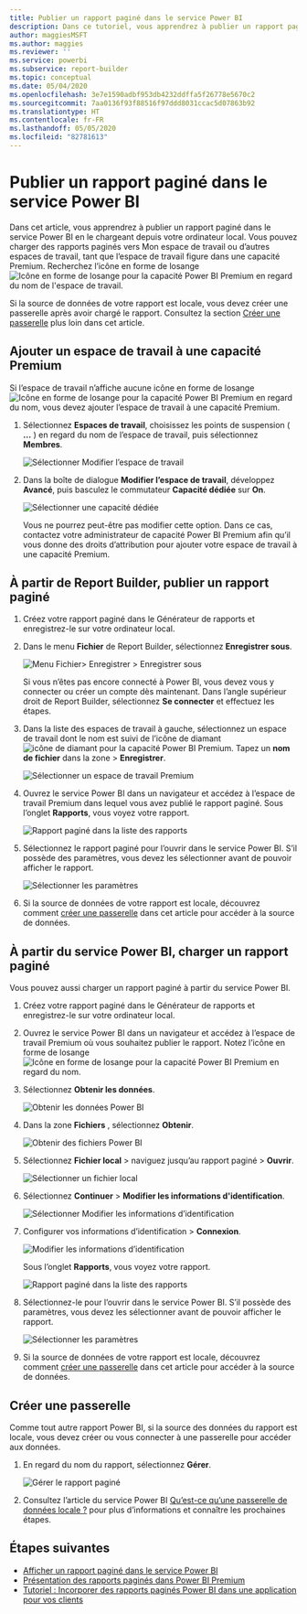 ```yaml
---
title: Publier un rapport paginé dans le service Power BI
description: Dans ce tutoriel, vous apprendrez à publier un rapport paginé dans le service Power BI en le chargeant depuis votre ordinateur local.
author: maggiesMSFT
ms.author: maggies
ms.reviewer: ''
ms.service: powerbi
ms.subservice: report-builder
ms.topic: conceptual
ms.date: 05/04/2020
ms.openlocfilehash: 3e7e1590adbf953db4232ddffa5f26778e5670c2
ms.sourcegitcommit: 7aa0136f93f88516f97ddd8031ccac5d07863b92
ms.translationtype: HT
ms.contentlocale: fr-FR
ms.lasthandoff: 05/05/2020
ms.locfileid: "82781613"
---
```

# <a name="publish-a-paginated-report-to-the-power-bi-service"></a>Publier un rapport paginé dans le service Power BI

Dans cet article, vous apprendrez à publier un rapport paginé dans le service Power BI en le chargeant depuis votre ordinateur local. Vous pouvez charger des rapports paginés vers Mon espace de travail ou d’autres espaces de travail, tant que l’espace de travail figure dans une capacité Premium. Recherchez l’icône en forme de losange ![Icône en forme de losange pour la capacité Power BI Premium](media/paginated-reports-save-to-power-bi-service/premium-diamond.png) en regard du nom de l'espace de travail. 

Si la source de données de votre rapport est locale, vous devez créer une passerelle après avoir chargé le rapport. Consultez la section [Créer une passerelle](#create-a-gateway) plus loin dans cet article.

## <a name="add-a-workspace-to-a-premium-capacity"></a>Ajouter un espace de travail à une capacité Premium

Si l’espace de travail n’affiche aucune icône en forme de losange ![Icône en forme de losange pour la capacité Power BI Premium](media/paginated-reports-save-to-power-bi-service/premium-diamond.png) en regard du nom, vous devez ajouter l’espace de travail à une capacité Premium. 

1. Sélectionnez **Espaces de travail**, choisissez les points de suspension ( **…** ) en regard du nom de l’espace de travail, puis sélectionnez **Membres**.

    ![Sélectionner Modifier l’espace de travail](media/paginated-reports-save-to-power-bi-service/power-bi-paginated-edit-workspace.png)

1. Dans la boîte de dialogue **Modifier l’espace de travail**, développez **Avancé**, puis basculez le commutateur **Capacité dédiée** sur **On**.

    ![Sélectionner une capacité dédiée](media/paginated-reports-save-to-power-bi-service/power-bi-paginated-edit-workspace-dialog.png)

   Vous ne pourrez peut-être pas modifier cette option. Dans ce cas, contactez votre administrateur de capacité Power BI Premium afin qu’il vous donne des droits d’attribution pour ajouter votre espace de travail à une capacité Premium.

## <a name="from-report-builder-publish-a-paginated-report"></a>À partir de Report Builder, publier un rapport paginé

1. Créez votre rapport paginé dans le Générateur de rapports et enregistrez-le sur votre ordinateur local.

1. Dans le menu **Fichier** de Report Builder, sélectionnez **Enregistrer sous**.

    ![Menu Fichier> Enregistrer > Enregistrer sous](media/paginated-reports-save-to-power-bi-service/power-bi-paginated-save-as.png)

    Si vous n’êtes pas encore connecté à Power BI, vous devez vous y connecter ou créer un compte dès maintenant. Dans l’angle supérieur droit de Report Builder, sélectionnez **Se connecter** et effectuez les étapes.

2. Dans la liste des espaces de travail à gauche, sélectionnez un espace de travail dont le nom est suivi de l’icône de diamant ![icône de diamant pour la capacité Power BI Premium](media/paginated-reports-save-to-power-bi-service/premium-diamond.png). Tapez un **nom de fichier** dans la zone > **Enregistrer**. 

    ![Sélectionner un espace de travail Premium](media/paginated-reports-save-to-power-bi-service/power-bi-paginated-select-workspace.png)

4. Ouvrez le service Power BI dans un navigateur et accédez à l’espace de travail Premium dans lequel vous avez publié le rapport paginé. Sous l’onglet **Rapports**, vous voyez votre rapport.

    ![Rapport paginé dans la liste des rapports](media/paginated-reports-save-to-power-bi-service/power-bi-paginated-wwi-report.png)

5. Sélectionnez le rapport paginé pour l’ouvrir dans le service Power BI. S’il possède des paramètres, vous devez les sélectionner avant de pouvoir afficher le rapport.

    ![Sélectionner les paramètres](media/paginated-reports-save-to-power-bi-service/power-bi-paginated-select-parameters.png)

6. Si la source de données de votre rapport est locale, découvrez comment [créer une passerelle](#create-a-gateway) dans cet article pour accéder à la source de données.

## <a name="from-the-power-bi-service-upload-a-paginated-report"></a>À partir du service Power BI, charger un rapport paginé

Vous pouvez aussi charger un rapport paginé à partir du service Power BI.

1. Créez votre rapport paginé dans le Générateur de rapports et enregistrez-le sur votre ordinateur local.

1. Ouvrez le service Power BI dans un navigateur et accédez à l’espace de travail Premium où vous souhaitez publier le rapport. Notez l’icône en forme de losange ![Icône en forme de losange pour la capacité Power BI Premium](media/paginated-reports-save-to-power-bi-service/premium-diamond.png) en regard du nom. 

1. Sélectionnez **Obtenir les données**.

    ![Obtenir les données Power BI](media/paginated-reports-save-to-power-bi-service/power-bi-paginated-get-data.png)

1. Dans la zone **Fichiers** , sélectionnez **Obtenir**.

    ![Obtenir des fichiers Power BI](media/paginated-reports-save-to-power-bi-service/power-bi-paginated-files-get.png)

1. Sélectionnez **Fichier local** > naviguez jusqu’au rapport paginé > **Ouvrir**.

    ![Sélectionner un fichier local](media/paginated-reports-save-to-power-bi-service/power-bi-paginated-local-file.png)

1. Sélectionnez **Continuer** > **Modifier les informations d'identification**.

    ![Sélectionner Modifier les informations d’identification](media/paginated-reports-save-to-power-bi-service/power-bi-paginated-select-edit-credentials.png)

1. Configurer vos informations d’identification > **Connexion**.

    ![Modifier les informations d’identification](media/paginated-reports-save-to-power-bi-service/power-bi-paginated-credentials.png)

   Sous l’onglet **Rapports**, vous voyez votre rapport.

    ![Rapport paginé dans la liste des rapports](media/paginated-reports-save-to-power-bi-service/power-bi-paginated-wwi-report.png)

1. Sélectionnez-le pour l’ouvrir dans le service Power BI. S’il possède des paramètres, vous devez les sélectionner avant de pouvoir afficher le rapport.
 
    ![Sélectionner les paramètres](media/paginated-reports-save-to-power-bi-service/power-bi-paginated-select-parameters.png)

6. Si la source de données de votre rapport est locale, découvrez comment [créer une passerelle](#create-a-gateway) dans cet article pour accéder à la source de données.

## <a name="create-a-gateway"></a>Créer une passerelle

Comme tout autre rapport Power BI, si la source des données du rapport est locale, vous devez créer ou vous connecter à une passerelle pour accéder aux données.

1. En regard du nom du rapport, sélectionnez **Gérer**.

   ![Gérer le rapport paginé](media/paginated-reports-save-to-power-bi-service/power-bi-paginated-manage.png)

1. Consultez l’article du service Power BI [Qu’est-ce qu’une passerelle de données locale ?](../service-gateway-onprem.md) pour plus d’informations et connaître les prochaines étapes.



## <a name="next-steps"></a>Étapes suivantes

- [Afficher un rapport paginé dans le service Power BI](../consumer/paginated-reports-view-power-bi-service.md)
- [Présentation des rapports paginés dans Power BI Premium](paginated-reports-report-builder-power-bi.md)
- [Tutoriel : Incorporer des rapports paginés Power BI dans une application pour vos clients](../developer/embed-paginated-reports-customers.md)

